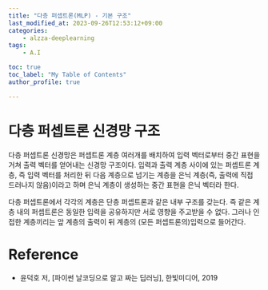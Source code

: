 ```yaml
---
title: "다층 퍼셉트론(MLP) - 기본 구조"
last_modified_at: 2023-09-26T12:53:12+09:00
categories:
    - alzza-deeplearning
tags:
    - A.I

toc: true
toc_label: "My Table of Contents"
author_profile: true

---
```

# 다층 퍼셉트론 신경망 구조
다층 퍼셉트론 신경망은 퍼셉트론 계층 여러개를 배치하여 입력 벡터로부터 중간 표현을  거쳐 출력 벡터를 얻어내는 신경망 구조이다. 입력과 출력 계층 사이에 있는 퍼셉트론 계층, 즉 입력 벡터를 처리한 뒤 다음 계층으로 넘기는 계층을 은닉 계층(즉, 출력에 직접 드러나지 않음)이라고 하며 은닉 계층이 생성하는 중간 표현을 은닉 벡터라 한다.

다층 퍼셉트론에서 각각의 계층은 단층 퍼셉트론과 같은 내부 구조를 갖는다. 즉 같은 계층 내의 퍼셉트론은 동일한 입력을 공유하지만 서로 영향을 주고받을 수 없다. 그러나 인접한 계층끼리는 앞 계층의 출력이 뒤 계층의 (모든 퍼셉트론의)입력으로 들어간다.

# Reference

 - 윤덕호 저, [파이썬 날코딩으로 알고 짜는 딥러닝], 한빛미디어, 2019
